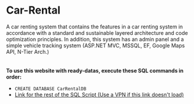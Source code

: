 # Car-Rental
 A car renting system that contains the features in a car renting system in accordance with a standard and sustainable layered architecture and code optimization principles. In addition, this system has an admin panel and a simple vehicle tracking system (ASP.NET MVC, MSSQL, EF, Google Maps API, N-Tier Arch.)
<br />
<br />
<br />
<b>To use this website with ready-datas, execute these SQL commands in order:</b>
<br />
<ul>
    <li><code>CREATE DATABASE CarRentalDB</code></li>
    <li><a href="https://pastebin.com/RLrLrDYU" target="_blank">Link for the rest of the SQL Script (Use a VPN if this link doesn't load)</a></li>
</ul>
